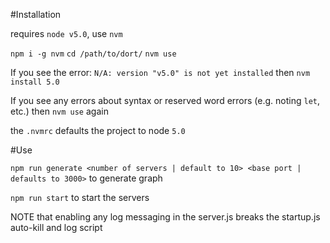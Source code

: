 #Installation

requires `node v5.0`, use `nvm`

`npm i -g nvm`
`cd /path/to/dort/`
`nvm use`

If you see the error:  `N/A: version "v5.0" is not yet installed` then `nvm install 5.0`

If you see any errors about syntax or reserved word errors (e.g. noting `let`, etc.) then `nvm use` again 

the `.nvmrc` defaults the project to node `5.0`

#Use

`npm run generate <number of servers | default to 10> <base port | defaults to 3000>` to generate graph

`npm run start` to start the servers

NOTE that enabling any log messaging in the server.js breaks the startup.js auto-kill and log script
